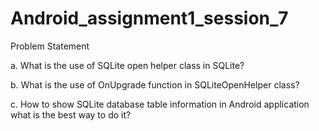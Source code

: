# Android_assignment1_session_7
Problem Statement

a. What is the use of SQLite open helper class in SQLite?

b. What is the use of OnUpgrade function in SQLiteOpenHelper class?


c. How to show SQLite database table information in Android application what is the best way to do it?
